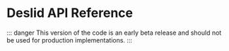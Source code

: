 # Deslid API Reference

::: danger
This version of the code is an early beta release and should not be used for production implementations.
:::
